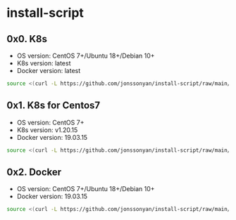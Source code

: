 # install-script

## 0x0. K8s

- OS version: CentOS 7+/Ubuntu 18+/Debian 10+
- K8s version: latest
- Docker version: latest

```bash
source <(curl -L https://github.com/jonssonyan/install-script/raw/main/k8s-install.sh)
```

## 0x1. K8s for Centos7

- OS version: CentOS 7+
- K8s version: v1.20.15
- Docker version: 19.03.15

```bash
source <(curl -L https://github.com/jonssonyan/install-script/raw/main/k8s-install-centos7.sh)
```

## 0x2. Docker

- OS version: CentOS 7+/Ubuntu 18+/Debian 10+
- Docker version: 19.03.15

```bash
source <(curl -L https://github.com/jonssonyan/install-script/raw/main/docker-install.sh)
```